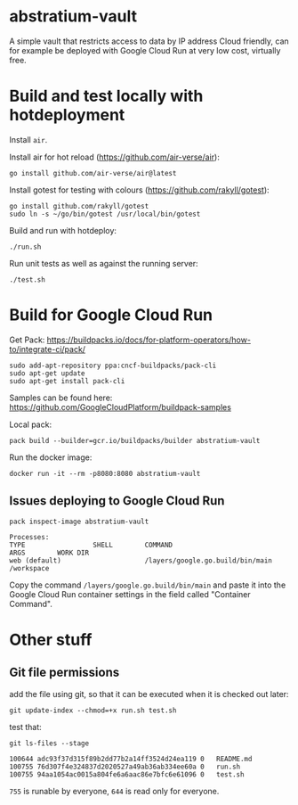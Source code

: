 # abstratium-vault

A simple vault that restricts access to data by IP address
Cloud friendly, can for example be deployed with Google Cloud Run at very low cost, virtually free.

# Build and test locally with hotdeployment

Install `air`.

Install air for hot reload (https://github.com/air-verse/air):

    go install github.com/air-verse/air@latest

Install gotest for testing with colours (https://github.com/rakyll/gotest):

    go install github.com/rakyll/gotest
    sudo ln -s ~/go/bin/gotest /usr/local/bin/gotest

Build and run with hotdeploy:

    ./run.sh

Run unit tests as well as against the running server:

    ./test.sh

# Build for Google Cloud Run

Get Pack: https://buildpacks.io/docs/for-platform-operators/how-to/integrate-ci/pack/

    sudo add-apt-repository ppa:cncf-buildpacks/pack-cli
    sudo apt-get update
    sudo apt-get install pack-cli

Samples can be found here: https://github.com/GoogleCloudPlatform/buildpack-samples

Local pack:

    pack build --builder=gcr.io/buildpacks/builder abstratium-vault

Run the docker image:

    docker run -it --rm -p8080:8080 abstratium-vault

## Issues deploying to Google Cloud Run

    pack inspect-image abstratium-vault

    Processes:
    TYPE                 SHELL        COMMAND                                 ARGS        WORK DIR
    web (default)                     /layers/google.go.build/bin/main                    /workspace

Copy the command `/layers/google.go.build/bin/main` and paste it into the Google Cloud Run container settings in the field called "Container Command".

# Other stuff

## Git file permissions

add the file using git, so that it can be executed when it is checked out later:

    git update-index --chmod=+x run.sh test.sh

test that:

    git ls-files --stage

    100644 adc93f37d315f89b2dd77b2a14ff3524d24ea119 0	README.md
    100755 76d307f4e324837d2020527a49ab36ab334ee60a 0	run.sh
    100755 94aa1054ac0015a804fe6a6aac86e7bfc6e61096 0	test.sh

`755` is runable by everyone, `644` is read only for everyone.

